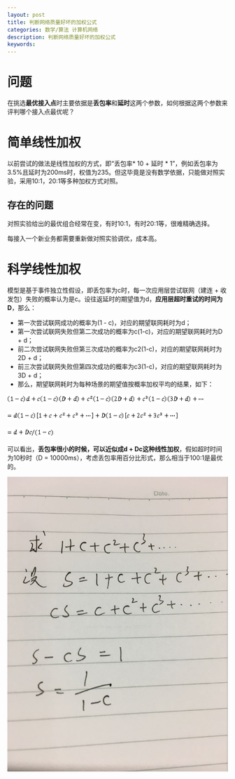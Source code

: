 ```yaml
---
layout: post
title: 判断网络质量好坏的加权公式
categories: 数学/算法 计算机网络 
description: 判断网络质量好坏的加权公式
keywords: 
---
```




# 问题


在挑选**最优接入点**时主要依据是**丢包率**和**延时**这两个参数，如何根据这两个参数来评判哪个接入点最优呢？

# 简单线性加权


以前尝试的做法是线性加权的方式，即“丢包率* 10 + 延时 * 1”，例如丢包率为3.5%且延时为200ms时，权值为235。但这毕竟是没有数学依据，只能做对照实验，采用10:1，20:1等多种加权方式对照。

## 存在的问题

对照实验给出的最优组合经常在变，有时10:1，有时20:1等，很难精确选择。

每接入一个新业务都需要重新做对照实验调优，成本高。
 
# 科学线性加权


模型是基于事件独立性假设，即丢包率为c时，每一次应用层尝试联网（建连 + 收发包）失败的概率认为是c。设往返延时的期望值为d，**应用层超时重试的时间为D**，那么：
- 第一次尝试联网成功的概率为(1 - c)，对应的期望联网耗时为d；
- 第一次尝试联网失败但第二次成功的概率为c(1-c)，对应的期望联网耗时为D + d；
- 前二次尝试联网失败但第三次成功的概率为c2(1-c)，对应的期望联网耗时为2D + d；
- 前三次尝试联网失败但第四次成功的概率为c3(1-c)，对应的期望联网耗时为3D + d；
- 那么，期望联网耗时为每种场景的期望值按概率加权平均的结果，如下：

![](/images/posts/2017-02-01-math-judge-network-weight.md/1.png)

![](/images/posts/2017-02-01-math-judge-network-weight.md/2.png)

![](/images/posts/2017-02-01-math-judge-network-weight.md/3.png)




可以看出，**丢包率很小的时候，可以近似成d + Dc这种线性加权**，假如超时时间为10秒时（D = 10000ms），考虑丢包率用百分比形式，那么相当于100:1是最优的。
 
![](/images/posts/2017-02-01-math-judge-network-weight.md/2.jpeg)


